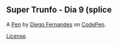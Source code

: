 Super Trunfo - Dia 9 (splice
----------------------------


A [Pen](https://codepen.io/diegofernandesfeijo/pen/GRryNaL) by [Diego Fernandes](https://codepen.io/diegofernandesfeijo) on [CodePen](https://codepen.io).

[License](https://codepen.io/diegofernandesfeijo/pen/GRryNaL/license).